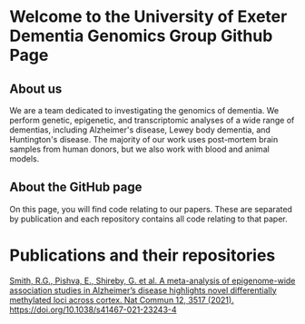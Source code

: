 # Welcome to the University of Exeter Dementia Genomics Group Github Page

## About us
We are a team dedicated to investigating the genomics of dementia. We perform genetic, epigenetic, and transcriptomic analyses of a wide range of dementias, including Alzheimer's disease, Lewey body dementia, and Huntington's disease. The majority of our work uses post-mortem brain samples from human donors, but we also work with blood and animal models. 

## About the GitHub page
On this page, you will find code relating to our papers. These are separated by publication and each repository contains all code relating to that paper.

# Publications and their repositories

<a href= "https://github.com/UoE-Dementia-Genomics/Meta-analysis-Smith">Smith, R.G., Pishva, E., Shireby, G. et al. A meta-analysis of epigenome-wide association studies in Alzheimer’s disease highlights novel differentially methylated loci across cortex. Nat Commun 12, 3517 (2021). https://doi.org/10.1038/s41467-021-23243-4</a>
